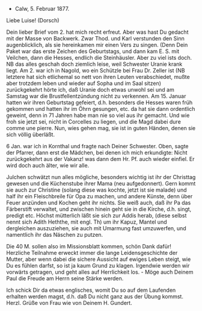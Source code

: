 + Calw, 5. Februar 1877.

Liebe Luise! (Dorsch)

Dein lieber Brief vom 2. hat mich recht erfreut. Aber was hast Du gedacht mit der Masse von Backwerk. Zwar Thod. und Karl verstunden den Sinn augenblicklich, als sie hereinkamen mir einen Vers zu singen. (Denn Dein Paket war das erste Zeichen des Geburtstags, und dann kam E. S. mit Veilchen, dann die Hesses, endlich die Steinhäusler. Aber zu viel ists doch. NB das alles geschah doch ziemlich leise, weil Schwester Uranie krank liegt. Am 2. war ich in Nagold, wo ein Schützle bei Frau Dr. Zeller ist (NB letztere hat sich etlichemal so nett von ihren Leuten verabschiedet, mußte aber trotzdem leben und wieder auf Sopha und im Saal sitzen) zurückgekehrt hörte ich, daß Uranie doch etwas unwohl sei und am Samstag war die Brustfellentzündung nicht zu verkennen. Am 15. Januar hatten wir ihren Geburtstag gefeiert, d.h. besonders die Hesses waren früh gekommen und hatten ihr im Öhrn gesungen, etc. da hat sie dann ordentlich geweint, denn in 71 Jahren habe man nie so viel aus ihr gemacht. Und wie froh sie jetzt sei, nicht in Corcelles zu liegen, und die Magd dabei dure comme une pierre. Nun, wies gehen mag, sie ist in guten Händen, denen sie sich völlig überläßt.

6 Jan. war ich in Kornthal und fragte nach Deiner Schwester. Oben, sagte der Pfarrer, dann erst die Mädchen, bei denen ich mich erkundigte: Nicht zurückgekehrt aus der Vakanz! was dann dem Hr. Pf. auch wieder einfiel. Er wird doch auch älter, wie wir alle.

Julchen schwätzt nun alles mögliche, besonders wichtig ist ihr der Christtag gewesen und die Küchenstube ihrer Mama (neu aufgedonnert). Gern kommt sie auch zur Christine (solang diese was kochte, jetzt ist sie malade) und half ihr ein Fleischbreile für Opa zu machen, und andere Künste, denn über Feuer anzünden und Kochen geht ihr nichts. Sie weiß auch, daß ihr Pa das Färberstift verwaltet, und zwischen hinein geht sie in die Kirche, d.h. singt, predigt etc. Höchst mütterlich läßt sie sich zur Addis herab, (diese selbst nennt sich Adith Heththe, mit engl. Th) um ihr Kapuz, Mantel und dergleichen auszuziehen, sie auch mit Umarmung fast umzuwerfen, und namentlich ihr das Näschen zu putzen.

Die 40 M. sollen also im Missionsblatt kommen, schön Dank dafür! Herzliche Teilnahme erweckt immer die lange Leidensgeschichte der Mutter, aber wenn dabei die sichere Aussicht auf ewiges Leben steigt, wie Du es fühlen darfst, so ist ja kaum Grund zu klagen. Irgendwie werden wir vorwärts getragen, und geht alles auf Herrlichkeit los. - Möge auch Deinem Paul die Freude am Herrn seine Stärke werden.

Ich schick Dir da etwas englisches, womit Du so auf dem Laufenden erhalten werden magst, d.h. daß Du nicht ganz aus der Übung kommst. Herzl. Grüße von Frau wie von Deinem
 H. Gundert.
